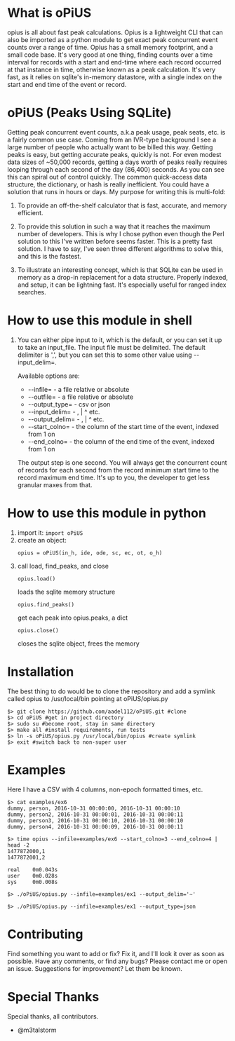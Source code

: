 What is oPiUS
=============
opius is all about fast peak calculations. Opius is a lightweight CLI that can also be imported as a python module to get exact peak concurrent event counts over a range of time. Opius has a small memory footprint, and a small code base. It's very good at one thing, finding counts over a time interval for records with a start and end-time where each record occurred at that instance in time, otherwise known as a peak calculation. It's very fast, as it relies on sqlite's in-memory datastore, with a single index on the start and end time of the event or record.  

oPiUS (Peaks Using SQLite)
==========================
Getting peak concurrent event counts, a.k.a peak usage,
peak seats, etc. is a fairly common use case. Coming from an IVR-type background I see a large number of people who actually want to be billed this way.
Getting peaks is easy, but getting accurate peaks, quickly is not. For even modest data sizes of ~50,000 records, getting a days worth of peaks really requires looping through each second of the day (86,400) seconds. As you can see this can spiral out of control quickly. The common quick-access data structure, the dictionary, or hash is really inefficient. You could have a solution that runs in hours or days. My purpose for writing this is multi-fold:

1. To provide an off-the-shelf calculator that is fast, accurate, and memory efficient.

2. To provide this solution in such a way that it reaches the maximum number of developers. This is why I chose python even though the Perl solution to this I've written before seems faster. This is a pretty fast solution. I have to say, I've seen three different algorithms to solve this, and this is the fastest.

3. To illustrate an interesting concept, which is that SQLite can be used in memory as a drop-in replacement for a data structure. Properly indexed, and setup, it can be lightning fast. It's especially useful for ranged index searches.


How to use this module in shell
===============================
1. You can either pipe input to it, which is the default, or you can set it up to take an input_file. The input file must be delimited. The default delimiter is ',', but you can set this to some other value using --input_delim=.

    Available options are:
    * --infile= - a file relative or absolute
    * --outfile= - a file relative or absolute
    * --output_type= - csv or json
    * --input_delim= - , | ^ etc.
    * --output_delim= - , | ^ etc.
    * --start_colno= - the column of the start time of the event, indexed from 1 on
    * --end_colno= - the column of the end time of the event, indexed from 1 on

    The output step is one second. You will always get the concurrent count of records for each second from the record minimum start time to the record maximum end time. It's up to you, the developer to get less granular maxes from that.

How to use this module in python
===============================
1. import it: ``import oPiUS``
2. create an object:
    ```
    opius = oPiUS(in_h, ide, ode, sc, ec, ot, o_h)
    ```
3. call load, find_peaks, and close
    ```
    opius.load()
    ```
    loads the sqlite memory structure
    ```
    opius.find_peaks()
    ```
    get each peak into opius.peaks, a dict
    ```
    opius.close()
    ```
    closes the sqlite object, frees the memory

Installation
============

The best thing to do would be to clone the repository and add a symlink called opius to /usr/local/bin pointing at oPiUS/opius.py

```
$> git clone https://github.com/aadel112/oPiUS.git #clone
$> cd oPiUS #get in project directory
$> sudo su #become root, stay in same directory
$> make all #install requirements, run tests
$> ln -s oPiUS/opius.py /usr/local/bin/opius #create symlink
$> exit #switch back to non-super user
```

Examples
========
Here I have a CSV with 4 columns, non-epoch formatted times, etc.

```
$> cat examples/ex6
dummy, person, 2016-10-31 00:00:00, 2016-10-31 00:00:10
dummy, person2, 2016-10-31 00:00:01, 2016-10-31 00:00:11
dummy, person3, 2016-10-31 00:00:10, 2016-10-31 00:00:10
dummy, person4, 2016-10-31 00:00:09, 2016-10-31 00:00:11

$> time opius --infile=examples/ex6 --start_colno=3 --end_colno=4 | head -2
1477872000,1
1477872001,2

real    0m0.043s
user    0m0.028s
sys     0m0.008s
```

```
$> ./oPiUS/opius.py --infile=examples/ex1 --output_delim='~'
```

```
$> ./oPiUS/opius.py --infile=examples/ex1 --output_type=json
```

Contributing
============
Find something you want to add or fix? Fix it, and I'll look it over as soon as possible. Have any comments, or find any bugs? Please contact me or open an issue. Suggestions for improvement? Let them be known.

Special Thanks
==============
Special thanks, all contributors.

* @m3talstorm
